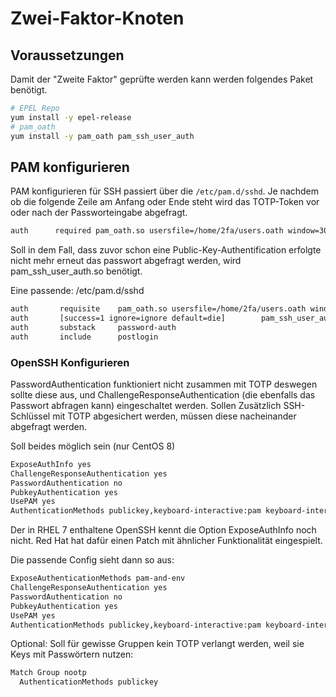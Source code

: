 # Zwei-Faktor-Knoten

## Voraussetzungen

Damit der "Zweite Faktor" geprüfte werden kann werden folgendes Paket benötigt.
```bash
# EPEL Repo
yum install -y epel-release
# pam_oath
yum install -y pam_oath pam_ssh_user_auth
```

## PAM konfigurieren

PAM konfigurieren für SSH passiert über die `/etc/pam.d/sshd`. Je nachdem ob die folgende Zeile am Anfang oder Ende steht wird das TOTP-Token vor oder nach der Passworteingabe abgefragt.
```bash
auth	  required pam_oath.so usersfile=/home/2fa/users.oath window=30 digits=6
```


Soll in dem  Fall, dass zuvor schon eine Public-Key-Authentification erfolgte nicht mehr erneut das passwort abgefragt werden, wird pam_ssh_user_auth.so benötigt.


Eine passende: /etc/pam.d/sshd
```bash
auth       requisite    pam_oath.so usersfile=/home/2fa/users.oath window=30 digits=6
auth       [success=1 ignore=ignore default=die]        pam_ssh_user_auth.so
auth       substack     password-auth
auth       include      postlogin
```
### OpenSSH Konfigurieren

PasswordAuthentication funktioniert nicht zusammen mit TOTP deswegen sollte diese aus, und ChallengeResponseAuthentication (die ebenfalls das Passwort abfragen kann) eingeschaltet werden.
Sollen Zusätzlich SSH-Schlüssel mit TOTP abgesichert werden, müssen diese nacheinander abgefragt werden.

Soll beides möglich sein (nur CentOS 8)
```bash
ExposeAuthInfo yes
ChallengeResponseAuthentication yes
PasswordAuthentication no
PubkeyAuthentication yes
UsePAM yes
AuthenticationMethods publickey,keyboard-interactive:pam keyboard-interactive:pam
```

Der in RHEL 7 enthaltene OpenSSH kennt die Option ExposeAuthInfo noch nicht.
Red Hat hat dafür einen Patch mit ähnlicher Funktionalität eingespielt.

Die passende Config sieht dann so aus:
```bash
ExposeAuthenticationMethods pam-and-env
ChallengeResponseAuthentication yes
PasswordAuthentication no
PubkeyAuthentication yes
UsePAM yes
AuthenticationMethods publickey,keyboard-interactive:pam keyboard-interactive:pam
```

Optional:
Soll für gewisse Gruppen kein TOTP verlangt werden, weil sie Keys mit Passwörtern nutzen:
```bash
Match Group nootp
  AuthenticationMethods publickey
```
